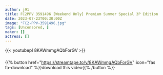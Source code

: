 ```yaml
---
author: j91
title: FC2PPV 3591496 [Weekend Only] Premium Summer Special 3P Edition
date: 2023-07-23T00:30:00Z
image: "FC2-PPV-3591496.jpg"
tags: [Uncensored, ]
maker: []
actress: []
---
```



{{< youtubepl 8KAWmmgAQbForGV >}}
###

{{% button href="https://streamtape.to/v/8KAWmmgAQbForGV" icon="fas fa-download" %}}download this video{{% /button %}}


